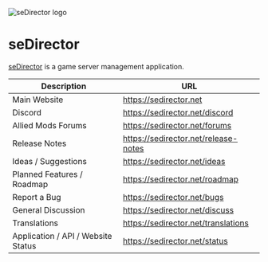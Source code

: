 ![seDirector logo](https://sedirector.net/images/logo.png)

# seDirector

[seDirector](https://sedirector.net) is a game server management application.

|Description|URL|
|--|--|
|Main Website|https://sedirector.net|
|Discord|https://sedirector.net/discord|
|Allied Mods Forums|https://sedirector.net/forums|
|Release Notes|https://sedirector.net/release-notes|
|Ideas / Suggestions|https://sedirector.net/ideas|
|Planned Features / Roadmap|https://sedirector.net/roadmap|
|Report a Bug|https://sedirector.net/bugs|
|General Discussion|https://sedirector.net/discuss|
|Translations|https://sedirector.net/translations|
|Application / API / Website Status|https://sedirector.net/status|

